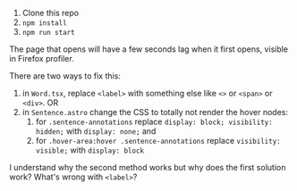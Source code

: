 1. Clone this repo
2. `npm install`
3. `npm run start`

The page that opens will have a few seconds lag when it first opens, visible in Firefox profiler.

There are two ways to fix this:

1. in `Word.tsx`, replace `<label>` with something else like `<>` or `<span>` or `<div>`. OR
2. in `Sentence.astro` change the CSS to totally not render the hover nodes:
   1. for `.sentence-annotations` replace `display: block; visibility: hidden;` with `display: none;` and
   2. for `.hover-area:hover .sentence-annotations` replace `visibility: visible;` with `display: block`

I understand why the second method works but why does the first solution work? What's wrong with `<label>`?